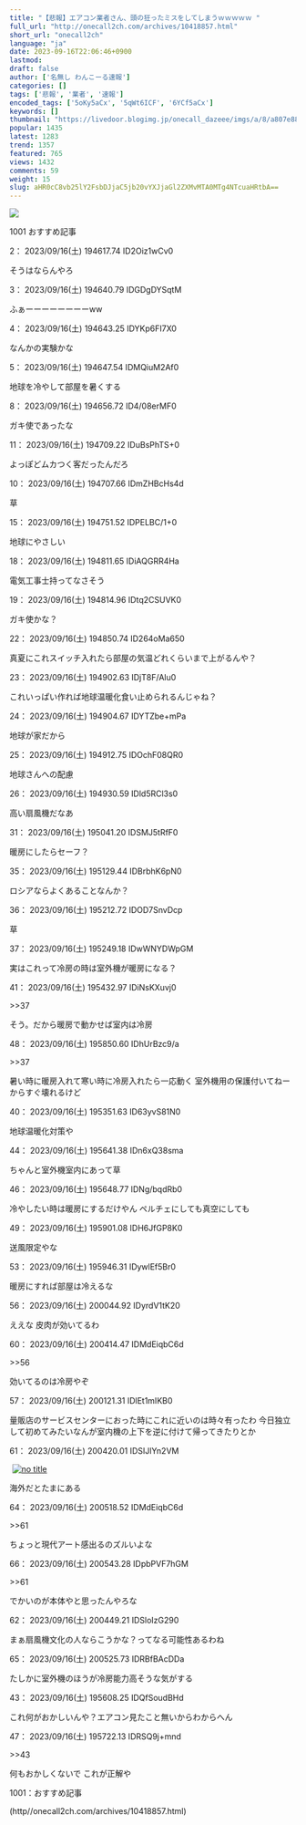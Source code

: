 ```yaml
---
title: "【悲報】エアコン業者さん、頭の狂ったミスをしてしまうｗｗｗｗｗ "
full_url: "http://onecall2ch.com/archives/10418857.html"
short_url: "onecall2ch"
language: "ja"
date: 2023-09-16T22:06:46+0900
lastmod: 
draft: false
author: ['名無し わんこーる速報']
categories: []
tags: ['悲報', '業者', '速報']
encoded_tags: ['5oKy5aCx', '5qWt6ICF', '6YCf5aCx']
keywords: []
thumbnail: "https://livedoor.blogimg.jp/onecall_dazeee/imgs/a/8/a807e880-s.png"
popular: 1435
latest: 1283
trend: 1357
featured: 765
views: 1432
comments: 59
weight: 15
slug: aHR0cC8vb25lY2FsbDJjaC5jb20vYXJjaGl2ZXMvMTA0MTg4NTcuaHRtbA==
---
```


![](https://livedoor.blogimg.jp/onecall_dazeee/imgs/a/8/a807e880-s.png)

<div> <p class='name2'> 1001 おすすめ記事</p> <p class='name2'>2： 2023/09/16(土) 194617.74 ID2Oiz1wCv0</p><p class='onecall'> そうはならんやろ </p> <p class='name2'>3： 2023/09/16(土) 194640.79 IDGDgDYSqtM</p><p class='onecall'> ふぁーーーーーーーーww </p> <p class='name2'>4： 2023/09/16(土) 194643.25 IDYKp6FI7X0</p><p class='onecall'> なんかの実験かな </p> <p class='name2'>5： 2023/09/16(土) 194647.54 IDMQiuM2Af0</p><p class='onecall'> 地球を冷やして部屋を暑くする </p> <p class='name2'>8： 2023/09/16(土) 194656.72 ID4/08erMF0</p><p class='onecall'> ガキ使であったな </p> <p class='name2'>11： 2023/09/16(土) 194709.22 IDuBsPhTS+0</p><p class='onecall'> よっぽどムカつく客だったんだろ </p> <p class='name2'>10： 2023/09/16(土) 194707.66 IDmZHBcHs4d</p><p class='onecall'> 草 </p> <p class='name2'>15： 2023/09/16(土) 194751.52 IDPELBC/1+0</p><p class='onecall'> 地球にやさしい </p> <p class='name2'>18： 2023/09/16(土) 194811.65 IDiAQGRR4Ha</p><p class='onecall'> 電気工事士持ってなさそう </p> <p class='name2'>19： 2023/09/16(土) 194814.96 IDtq2CSUVK0</p><p class='onecall'> ガキ使かな？ </p> <p class='name2'>22： 2023/09/16(土) 194850.74 ID264oMa650</p><p class='onecall'> 真夏にこれスイッチ入れたら部屋の気温どれくらいまで上がるんや？ </p> <p class='name2'>23： 2023/09/16(土) 194902.63 IDjT8F/Alu0</p><p class='onecall'> これいっぱい作れば地球温暖化食い止められるんじゃね？ </p> <p class='name2'>24： 2023/09/16(土) 194904.67 IDYTZbe+mPa</p><p class='onecall'> 地球が家だから </p> <p class='name2'>25： 2023/09/16(土) 194912.75 IDOchF08QR0</p><p class='onecall'> 地球さんへの配慮 </p> <p class='name2'>26： 2023/09/16(土) 194930.59 IDld5RCl3s0</p><p class='onecall'> 高い扇風機だなあ </p> <p class='name2'>31： 2023/09/16(土) 195041.20 IDSMJ5tRfF0</p><p class='onecall'> 暖房にしたらセーフ？ </p> <p class='name2'>35： 2023/09/16(土) 195129.44 IDBrbhK6pN0</p><p class='onecall'> ロシアならよくあることなんか？ </p> <p class='name2'>36： 2023/09/16(土) 195212.72 IDOD7SnvDcp</p><p class='onecall'> 草 </p> <p class='name2'>37： 2023/09/16(土) 195249.18 IDwWNYDWpGM</p><p class='onecall'> 実はこれって冷房の時は室外機が暖房になる？ </p> <p class='name2'>41： 2023/09/16(土) 195432.97 IDiNsKXuvj0</p><p class='onecall'> <p class='anchor'>>>37</p> そう。だから暖房で動かせば室内は冷房 </p> <p class='name2'>48： 2023/09/16(土) 195850.60 IDhUrBzc9/a</p><p class='onecall'> <p class='anchor'>>>37</p> 暑い時に暖房入れて寒い時に冷房入れたら一応動く 室外機用の保護付いてねーからすぐ壊れるけど </p> <p class='name2'>40： 2023/09/16(土) 195351.63 ID63yvS81N0</p><p class='onecall'> 地球温暖化対策や </p> <p class='name2'>44： 2023/09/16(土) 195641.38 IDn6xQ38sma</p><p class='onecall'> ちゃんと室外機室内にあって草 </p> <p class='name2'>46： 2023/09/16(土) 195648.77 IDNg/bqdRb0</p><p class='onecall'> 冷やしたい時は暖房にするだけやん ペルチェにしても真空にしても </p> <p class='name2'>49： 2023/09/16(土) 195901.08 IDH6JfGP8K0</p><p class='onecall'> 送風限定やな </p> <p class='name2'>53： 2023/09/16(土) 195946.31 IDywlEf5Br0</p><p class='onecall'> 暖房にすれば部屋は冷えるな </p> <p class='name2'>56： 2023/09/16(土) 200044.92 IDyrdV1tK20</p><p class='onecall'> ええな 皮肉が効いてるわ </p> <p class='name2'>60： 2023/09/16(土) 200414.47 IDMdEiqbC6d</p><p class='onecall'> <p class='anchor'>>>56</p> 効いてるのは冷房やぞ </p> <p class='name2'>57： 2023/09/16(土) 200121.31 IDlEt1mIKB0</p><p class='onecall'> 量販店のサービスセンターにおった時にこれに近いのは時々有ったわ 今日独立して初めてみたいなんが室内機の上下を逆に付けて帰ってきたりとか </p> <p class='name2'>61： 2023/09/16(土) 200420.01 IDSIJlYn2VM</p> <a href='https//livedoor.blogimg.jp/onecall_dazeee/imgs/5/6/561b4a83.jpg' target='_blank'><img src='https//livedoor.blogimg.jp/onecall_dazeee/imgs/5/6/561b4a83-s.jpg' alt='no title' class='image pict' border='0' hspace='5'></a> <p>海外だとたまにある</p> <p class='name2'>64： 2023/09/16(土) 200518.52 IDMdEiqbC6d</p><p class='onecall'> <p class='anchor'>>>61</p> ちょっと現代アート感出るのズルいよな </p> <p class='name2'>66： 2023/09/16(土) 200543.28 IDpbPVF7hGM</p><p class='onecall'> <p class='anchor'>>>61</p> でかいのが本体やと思ったんやろな </p> <p class='name2'>62： 2023/09/16(土) 200449.21 IDSloIzG290</p><p class='onecall'> まぁ扇風機文化の人ならこうかな？ってなる可能性あるわね </p> <p class='name2'>65： 2023/09/16(土) 200525.73 IDRBfBAcDDa</p><p class='onecall'> たしかに室外機のほうが冷房能力高そうな気がする </p> <p class='name2'>43： 2023/09/16(土) 195608.25 IDQfSoudBHd</p><p class='onecall'> これ何がおかしいんや？エアコン見たこと無いからわからへん </p> <p class='name2'>47： 2023/09/16(土) 195722.13 IDRSQ9j+mnd</p><p class='onecall'> <p class='anchor'>>>43</p> 何もおかしくないで これが正解や </p> <p class='name2'>1001：おすすめ記事</p> </div>

(http//onecall2ch.com/archives/10418857.html)
